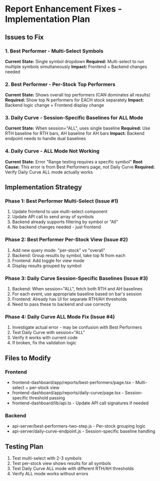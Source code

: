 # Report Enhancement Fixes - Implementation Plan

## Issues to Fix

### 1. Best Performer - Multi-Select Symbols
**Current State:** Single symbol dropdown
**Required:** Multi-select to run multiple symbols simultaneously
**Impact:** Frontend + Backend changes needed

### 2. Best Performer - Per-Stock Top Performers
**Current State:** Shows overall top performers (CAN dominates all results)
**Required:** Show top N performers for EACH stock separately
**Impact:** Backend logic change + Frontend display change

### 3. Daily Curve - Session-Specific Baselines for ALL Mode
**Current State:** When session="ALL", uses single baseline
**Required:** Use RTH baseline for RTH bars, AH baseline for AH bars
**Impact:** Backend endpoint needs to handle dual baselines

### 4. Daily Curve - ALL Mode Not Working
**Current State:** Error "Range testing requires a specific symbol"
**Root Cause:** This error is from Best Performers page, not Daily Curve
**Required:** Verify Daily Curve ALL mode actually works

## Implementation Strategy

### Phase 1: Best Performer Multi-Select (Issue #1)
1. Update frontend to use multi-select component
2. Update API call to send array of symbols
3. Backend already supports filtering by symbol or "All"
4. No backend changes needed - just frontend

### Phase 2: Best Performer Per-Stock View (Issue #2)
1. Add new query mode: "per-stock" vs "overall"
2. Backend: Group results by symbol, take top N from each
3. Frontend: Add toggle for view mode
4. Display results grouped by symbol

### Phase 3: Daily Curve Session-Specific Baselines (Issue #3)
1. Backend: When session="ALL", fetch both RTH and AH baselines
2. For each event, use appropriate baseline based on bar's session
3. Frontend: Already has UI for separate RTH/AH thresholds
4. Need to pass these to backend and use correctly

### Phase 4: Daily Curve ALL Mode Fix (Issue #4)
1. Investigate actual error - may be confusion with Best Performers
2. Test Daily Curve with session="ALL"
3. Verify it works with current code
4. If broken, fix the validation logic

## Files to Modify

### Frontend
- frontend-dashboard/app/reports/best-performers/page.tsx - Multi-select + per-stock view
- frontend-dashboard/app/reports/daily-curve/page.tsx - Session-specific threshold passing
- frontend-dashboard/lib/api.ts - Update API call signatures if needed

### Backend
- api-server/best-performers-two-step.js - Per-stock grouping logic
- api-server/daily-curve-endpoint.js - Session-specific baseline handling

## Testing Plan
1. Test multi-select with 2-3 symbols
2. Test per-stock view shows results for all symbols
3. Test Daily Curve ALL mode with different RTH/AH thresholds
4. Verify ALL mode works without errors